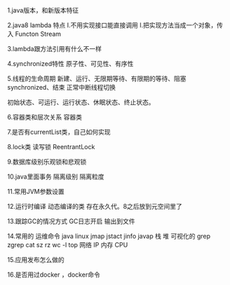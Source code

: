 
1.java版本，和新版本特征


2.java8 lambda 特点
I.不用实现接口能直接调用
I.把实现方法当成一个对象，传入
Functon
Stream


3.lambda跟方法引用有什么不一样


4.synchronized特性
原子性、可见性、有序性

5.线程的生命周期
新建、运行、无限期等待、有限期的等待、阻塞synchronized、结束
正常中断线程切换

初始状态、可运行、运行状态、休眠状态、终止状态。

6.容器类和层次关系
容器类


7.是否有currentList类，自己如何实现


8.lock类 读写锁
ReentrantLock


9.数据库级别乐观锁和悲观锁

10.java里面事务 隔离级别  隔离粒度

11.常用JVM参数设置 


12.运行时编译 动态编译的类
存在永久代。8之后放到元空间里了

13.跟踪GC的情况方式
GC日志开启 输出到文件

14.常用的 运维命令 java linux
jmap jstact jinfo javap
栈 堆 可视化的 
grep zgrep cat sz rz
wc -l
top  网络 IP 内存 CPU


15.应用发布怎么做的


16.是否用过docker ，docker命令









 